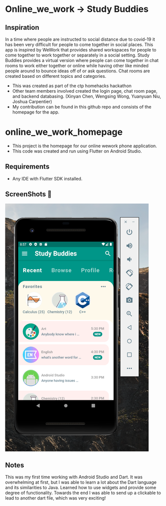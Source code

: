 # Online_we_work -> Study Buddies
## Inspiration
In a time where people are instructed to social distance due to covid-19 it has been very difficult for people to come together in social places. This app is inspired by WeWork that provides shared workspaces for people to come together to work together or separately in a social setting. Study Buddies provides a virtual version where people can come together in chat rooms to work either together or online while having other like minded people around to bounce ideas off of or ask questions.
Chat rooms are created based on different topics and categories.
* This was created as part of the ctp homehacks hackathon
* Other team members involved created the login page, chat room page, and backend databasing. (Xinyan Chen, Wengsing Wong, Yuanyuan Niu, Joshua Carpentier)
* My contribution can be found in this github repo and consists of the homepage for the app.

# online_we_work_homepage
* This project is the homepage for our online wework phone application.
* This code was created and run using Flutter on Android Studio.


## Requirements
* Any IDE with Flutter SDK installed.



## ScreenShots 📸

<img src="ss/homepage.png"/>

## Notes
This was my first time working with Android Studio and Dart. 
It was overwhelming at first, but I was able to learn a lot about the Dart language and its similarities to Java. 
Learned how to use widgets and provide some degree of functionality.
Towards the end I was able to send up a clickable to lead to another dart file, which was very exciting!
